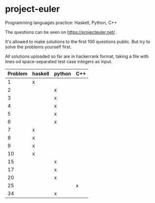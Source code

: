 # project-euler
Programming languages practice: Haskell, Python, C++

The questions can be seen on https://projecteuler.net/ .

It's allowed to make solutions to the first 100 questions public.  But try to solve the problems yourself first.

All solutions uploaded so far are in hackerrank format, taking a file with lines od space-separated test case integers as input.


| Problem| haskell | python | C++ |
| --- | --- | --- | --- |
| 1 | x |  |  | 
| 2 |  | x |  |
| 3 |  | x |  |
| 4 |  | x |  |
| 5 |  | x |  |
| 6 |  | x |  |
| 7 | x |  |  |
| 8 | x |  |  |
| 9 | x |  |  |
| 10 | x |  |  |
| 15 |  | x |  |
| 17 |  | x |  |
| 20 |  | x |  |
| 25 |  |  | x |
| 34 |  | x |  |
